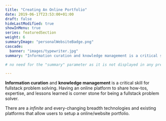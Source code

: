 ```yaml
---
title: "Creating An Online Portfolio"
date: 2019-06-17T23:53:00+01:00
draft: false
hideLastModified: true
showInMenu: true
series: featuredSection
weight: 6
summaryImage: "personalWebsiteBadge.png"
cascade:
  banner: "images/typewriter.jpg"
summary: "Information curation and knowledge management is a critical skill for fullstack problem solving. Using a online portfolio to share journies, expertise, and lessons learned is corner stone for being a fullstack problem solver. Recipes included to create your own open source online portfolio"

# no need for the "summary" parameter as it is not displayed in any previews

---
```


**Information curation** and **knowledge management** is a critical skill for fullstack problem solving. 
Having an online platform to share how-tos, expertise, and lessons learned is corner stone for being a fullstack problem solver. 

There are a *infinite* and every-changing breadth technologies and existing platforms that allow users to setup a online/website portfolio. 